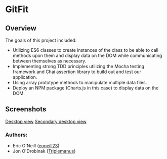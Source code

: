 # GitFit

## Overview

The goals of this project included:
* Utilizing ES6 classes to create instances of the class to be able to call methods upon them and display data on the DOM while communicating between themselves as necessary.
* Implementing strong TDD principles utilizing the Mocha testing framework and Chai assertion library to build out and test our application.
* Using array prototype methods to manipulate multiple data files.
* Deploy an NPM package (Charts.js in this case) to display data on the DOM.

## Screenshots

[Desktop view](images/Desktop-view.png)
[Secondary desktop view](images/Secondary-desktop-view.png)

### Authors:
* Eric O'Neill ([eoneill23](https://github.com/eoneill23))
* Jon O'Drobinak ([Triplemanus](https://github.com/Triplemanus))


